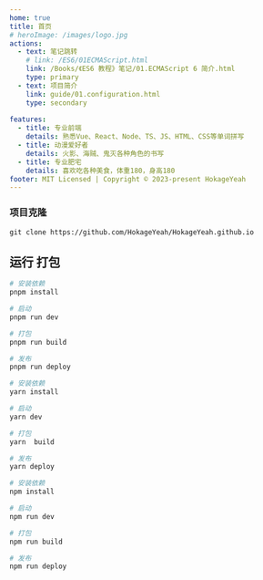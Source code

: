 ```yaml
---
home: true
title: 首页
# heroImage: /images/logo.jpg
actions:
  - text: 笔记跳转
    # link: /ES6/01ECMAScript.html
    link: /Books/《ES6 教程》笔记/01.ECMAScript 6 简介.html
    type: primary
  - text: 项目简介
    link: guide/01.configuration.html
    type: secondary
    
features:
  - title: 专业前端
    details: 熟悉Vue、React、Node、TS、JS、HTML、CSS等单词拼写
  - title: 动漫爱好者
    details: 火影、海贼、鬼灭各种角色的书写
  - title: 专业肥宅
    details: 喜欢吃各种美食，体重180，身高180
footer: MIT Licensed | Copyright © 2023-present HokageYeah
---
```



### 项目克隆

```shell
git clone https://github.com/HokageYeah/HokageYeah.github.io
```


## 运行 打包
<CodeGroup>
  <CodeGroupItem title="PNPM" active>

```bash
# 安装依赖
pnpm install 

# 启动
pnpm run dev

# 打包
pnpm run build

# 发布
pnpm run deploy

```

  </CodeGroupItem>

  <CodeGroupItem title="YARN">

```bash
# 安装依赖
yarn install 

# 启动
yarn dev

# 打包
yarn  build

# 发布
yarn deploy

```

  </CodeGroupItem>

  <CodeGroupItem title="NPM">

```bash
# 安装依赖
npm install 

# 启动
npm run dev

# 打包
npm run build

# 发布
npm run deploy

```

  </CodeGroupItem>
</CodeGroup>

